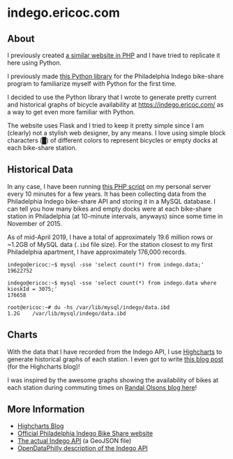 indego.ericoc.com
==============================

About
-----

I previously created [a similar website in PHP](https://github.com/ericoc/indegophp.ericoc.com) and I have tried to replicate it here using Python.

I previously made [this Python library](https://github.com/ericoc/indego-py-lib) for the Philadelphia Indego bike-share program to familiarize myself with Python for the first time.

I decided to use the Python library that I wrote to generate pretty current and historical graphs of bicycle availability at https://indego.ericoc.com/ as a way to get even more familiar with Python. 

The website uses Flask and I tried to keep it pretty simple since I am (clearly) not a stylish web designer, by any means. I love using simple block characters (█) of different colors to represent bicycles or empty docks at each bike-share station.

Historical Data
---------------

In any case, I have been running [this PHP script](https://github.com/ericoc/indegophp.ericoc.com/blob/master/backend/db_insert.php) on my personal server every 10 minutes for a few years. It has been collecting data from the Philadelphia Indego bike-share API and storing it in a MySQL database. I can tell you how many bikes and empty docks were at each bike-share station in Philadelphia (at 10-minute intervals, anyways) since some time in November of 2015.

As of mid-April 2019, I have a total of approximately 19.6 million rows or ~1.2GB of MySQL data (`.ibd` file size).
For the station closest to my first Philadelphia apartment, I have approximately 176,000 records.

    indego@ericoc:~$ mysql -sse 'select count(*) from indego.data;'
    19622752

    indego@ericoc:~$ mysql -sse 'select count(*) from indego.data where kioskId = 3075;'
    176658

    root@ericoc:~# du -hs /var/lib/mysql/indego/data.ibd
    1.2G    /var/lib/mysql/indego/data.ibd

Charts
------

With the data that I have recorded from the Indego API, I use [Highcharts](http://www.highcharts.com/) to generate historical graphs of each station. I even got to write [this blog post](https://www.highcharts.com/blog/products/highcharts/250-tracking-bike-share-usage-in-philadelphia/) (for the Highcharts blog)!

I was inspired by the awesome graphs showing the availability of bikes at each station during commuting times on [Randal Olsons blog here](http://www.randalolson.com/2015/09/05/visualizing-indego-bike-share-usage-patterns-in-philadelphia-part-2/)!

More Information
----------------
* [Highcharts Blog](http://www.highcharts.com/blog)
* [Official Philadelphia Indego Bike Share website](https://www.rideindego.com/)
* [The actual Indego API](https://www.rideindego.com/stations/json/) (a GeoJSON file)
* [OpenDataPhilly description of the Indego API](https://www.opendataphilly.org/dataset/bike-share-stations)
